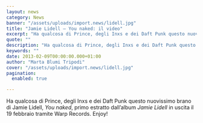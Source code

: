 ```yaml
---
layout: news
category: News
banner: "/assets/uploads/import.news/lidell.jpg"
title: "Jamie Lidell – You naked: il video"
excerpt: "Ha qualcosa di Prince, degli Inxs e dei Daft Punk questo nuovissimo brano di Jamie Lidell, You naked, primo estratto dall’album Jamie Lidell in uscita il 19 febbraio tramite Warp Records. Enjoy!  "
quote: ""
description: "Ha qualcosa di Prince, degli Inxs e dei Daft Punk questo nuovissimo brano di Jamie Lidell, You naked, primo estratto dall’album Jamie Lidell in uscita il 19 febbraio tramite Warp Records. Enjoy!  "
keywords: ""
date: 2013-02-09T00:00:00.000+01:00
author: "Marta Blumi Tripodi"
cover: "/assets/uploads/import.news/lidell.jpg"
pagination:
  enabled: true

---
```


Ha qualcosa di Prince, degli Inxs e dei Daft Punk questo nuovissimo brano di Jamie Lidell, _You naked_, primo estratto dall’album _Jamie Lidell_ in uscita il 19 febbraio tramite Warp Records. Enjoy!

  